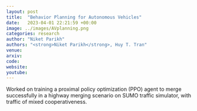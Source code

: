 ```yaml
---
layout: post
title:  "Behavior Planning for Autonomous Vehicles"
date:   2023-04-01 22:21:59 +00:00
image: ../images/AVplanning.png
categories: research
author: "Niket Parikh"
authors: "<strong>Niket Parikh</strong>, Huy T. Tran"
venue:
arxiv: 
code: 
website: 
youtube: 
---
```

Worked on training a proximal policy optimization (PPO) agent to merge successfully in a highway merging scenario on SUMO traffic simulator, with traffic of mixed cooperativeness.